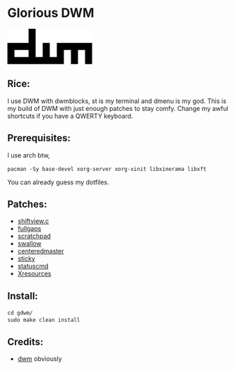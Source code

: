 # Glorious DWM

![DWM logo](dwm.png)

## Rice:
I use DWM with dwmblocks, st is my terminal and dmenu is my god.
This is my build of DWM with just enough patches to stay comfy.
Change my awful shortcuts if you have a QWERTY keyboard.

## Prerequisites:
I use arch btw,
```
pacman -Sy base-devel xorg-server xorg-xinit libxinerama libxft
```
You can already guess my dotfiles.

## Patches:

- [shiftview.c](https://lists.suckless.org/dev/att-7590/shiftview.c)
- [fullgaps](https://dwm.suckless.org/patches/fullgaps/)
- [scratchpad](https://dwm.suckless.org/patches/scratchpad/)
- [swallow](https://dwm.suckless.org/patches/swallow/)
- [centeredmaster](https://dwm.suckless.org/patches/centeredmaster/)
- [sticky](https://dwm.suckless.org/patches/sticky/)
- [statuscmd](https://dwm.suckless.org/patches/statuscmd/)
- [Xresources](https://dwm.suckless.org/patches/xresources/)

## Install:
```
cd gdwm/
sudo make clean install
```

## Credits:

- [dwm](https://dwm.suckless.org/) obviously
